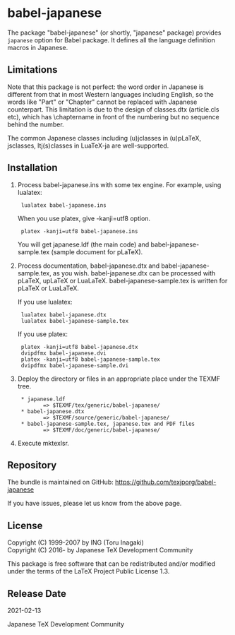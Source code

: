 # babel-japanese

The package "babel-japanese" (or shortly, "japanese" package) provides
`japanese` option for Babel package. It defines all the language
definition macros in Japanese.


## Limitations

Note that this package is not perfect: the word order in Japanese is
different from that in most Western languages including English, so
the words like "Part" or "Chapter" cannot be replaced with Japanese
counterpart. This limitation is due to the design of classes.dtx
(article.cls etc), which has \chaptername in front of the numbering
but no sequence behind the number.

The common Japanese classes including (u)jclasses in (u)pLaTeX,
jsclasses, ltj(s)classes in LuaTeX-ja are well-supported.


## Installation

1) Process babel-japanese.ins with some tex engine.
   For example, using lualatex:

        lualatex babel-japanese.ins

   When you use platex, give -kanji=utf8 option.

        platex -kanji=utf8 babel-japanese.ins

   You will get japanese.ldf (the main code) and
   babel-japanese-sample.tex (sample document for pLaTeX).

2) Process documentation, babel-japanese.dtx and
   babel-japanese-sample.tex, as you wish.
   babel-japanese.dtx can be processed with pLaTeX, upLaTeX or LuaLaTeX.
   babel-japanese-sample.tex is written for pLaTeX or LuaLaTeX.

   If you use lualatex:

        lualatex babel-japanese.dtx
        lualatex babel-japanese-sample.tex

   If you use platex:

        platex -kanji=utf8 babel-japanese.dtx
        dvipdfmx babel-japanese.dvi
        platex -kanji=utf8 babel-japanese-sample.tex
        dvipdfmx babel-japanese-sample.dvi

3) Deploy the directory or files in an appropriate place under
   the TEXMF tree.

        * japanese.ldf
               => $TEXMF/tex/generic/babel-japanese/
        * babel-japanese.dtx
               => $TEXMF/source/generic/babel-japanese/
        * babel-japanese-sample.tex, japanese.tex and PDF files
               => $TEXMF/doc/generic/babel-japanese/

4) Execute mktexlsr.


## Repository

The bundle is maintained on GitHub:
  https://github.com/texjporg/babel-japanese

If you have issues, please let us know from the above page.


## License

Copyright (C) 1999-2007 by ING (Toru Inagaki)  
Copyright (C) 2016-     by Japanese TeX Development Community  

This package is free software that can be redistributed and/or
modified under the terms of the LaTeX Project Public License 1.3.


## Release Date

2021-02-13

Japanese TeX Development Community
